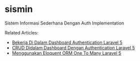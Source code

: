 # sismin
Sistem Informasi Sederhana Dengan Auth Implementation

Related Articles:
<ul>
<li><a href="http://blog.samarinda.me/2015/05/bekerja-di-dalam-dashboard.html">Bekerja Di Dalam Dashboard Authentication Laravel 5</a></li>
<li><a href="http://blog.samarinda.me/2015/05/crud-didalam-dashboard-dengan.html">CRUD Didalam Dashboard Dengan Authentication Laravel 5</a></li>
<li><a href="http://blog.samarinda.me/2015/05/menggunakan-eloquent-orm-one-to-many.html">Menggunakan Eloquent ORM One To Many Laravel 5</a></li>
</ul>
